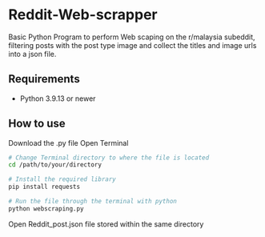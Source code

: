 # Reddit-Web-scrapper
Basic Python Program to perform Web scaping on the r/malaysia subeddit, filtering posts with the post type image and collect the titles and image urls into a json file.

## Requirements

* Python 3.9.13 or newer

## How to use
Download the .py file
Open Terminal
```bash
# Change Terminal directory to where the file is located
cd /path/to/your/directory

# Install the required library
pip install requests

# Run the file through the terminal with python
python webscraping.py
```
Open Reddit_post.json file stored within the same directory
